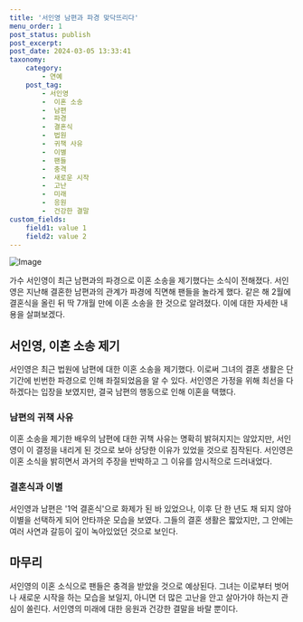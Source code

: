 ```yaml
---
title: '서인영 남편과 파경 맞닥뜨리다'
menu_order: 1
post_status: publish
post_excerpt: 
post_date: 2024-03-05 13:33:41
taxonomy:
    category:
        - 연예
    post_tag:
        - 서인영
        -  이혼 소송
        -  남편
        -  파경
        -  결혼식
        -  법원
        -  귀책 사유
        -  이별
        -  팬들
        -  충격
        -  새로운 시작
        -  고난
        -  미래
        -  응원
        -  건강한 결말
custom_fields:
    field1: value 1
    field2: value 2
---
```


![Image](https://ssl.pstatic.net/mimgnews/image/477/2024/03/05/0000476891_001_20240305092902179.jpg?type=w540)

가수 서인영이 최근 남편과의 파경으로 이혼 소송을 제기했다는 소식이 전해졌다. 서인영은 지난해 결혼한 남편과의 관계가 파경에 직면해 팬들을 놀라게 했다. 같은 해 2월에 결혼식을 올린 뒤 딱 7개월 만에 이혼 소송을 한 것으로 알려졌다. 이에 대한 자세한 내용을 살펴보겠다.
## 서인영, 이혼 소송 제기
서인영은 최근 법원에 남편에 대한 이혼 소송을 제기했다. 이로써 그녀의 결혼 생활은 단기간에 빈번한 파경으로 인해 좌절되었음을 알 수 있다. 서인영은 가정을 위해 최선을 다하겠다는 입장을 보였지만, 결국 남편의 행동으로 인해 이혼을 택했다.
### 남편의 귀책 사유
이혼 소송을 제기한 배우의 남편에 대한 귀책 사유는 명확히 밝혀지지는 않았지만, 서인영이 이 결정을 내리게 된 것으로 보아 상당한 이유가 있었을 것으로 짐작된다. 서인영은 이혼 소식을 밝히면서 과거의 주장을 반박하고 그 이유를 암시적으로 드러내었다.
### 결혼식과 이별
서인영과 남편은 '1억 결혼식'으로 화제가 된 바 있었으나, 이후 단 한 년도 채 되지 않아 이별을 선택하게 되어 안타까운 모습을 보였다. 그들의 결혼 생활은 짧았지만, 그 안에는 여러 사연과 갈등이 깊이 녹아있었던 것으로 보인다.
## 마무리
서인영의 이혼 소식으로 팬들은 충격을 받았을 것으로 예상된다. 그녀는 이로부터 벗어나 새로운 시작을 하는 모습을 보일지, 아니면 더 많은 고난을 안고 살아가야 하는지 관심이 쏠린다. 서인영의 미래에 대한 응원과 건강한 결말을 바랄 뿐이다.
